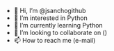 - 👋 Hi, I’m @jsanchogithub
- 👀 I’m interested in Python
- 🌱 I’m currently learning Python
- 💞️ I’m looking to collaborate on ()
- 📫 How to reach me (e-mail)

<!---
jsanchogithub/jsanchogithub is a ✨ special ✨ repository because its `README.md` (this file) appears on your GitHub profile.
You can click the Preview link to take a look at your changes.
--->
